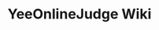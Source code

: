 ---
home: true
title: YeeOnlineJudge Wiki
heroImage: /images/Trans.png
actions:
  - text: 部署指南
    link: /guide/README.md
    type: primary
  - text: 接口文档
    link: /api-doc/README.md
    type: secondary
footer: MIT Licensed | Copyright © 2022 - Created By Sunhill666
---